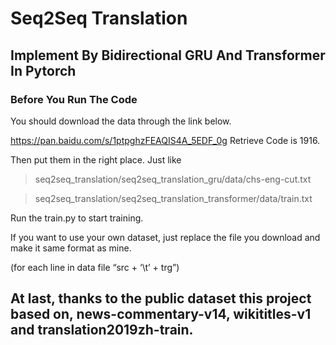 #  Seq2Seq Translation

##  Implement By Bidirectional GRU And Transformer In Pytorch

### Before You Run The Code

You should download the data through the link below.

https://pan.baidu.com/s/1ptpghzFEAQIS4A_5EDF_0g 
Retrieve Code is 1916.

Then put them in the right place. Just like 

> seq2seq_translation/seq2seq_translation_gru/data/chs-eng-cut.txt

>seq2seq_translation/seq2seq_translation_transformer/data/train.txt

Run the train.py to start training.

If you want to use your own dataset, just replace the file you download and make it same format as mine.

(for each line in data file “src + ‘\t’ + trg”) 

##  At last, thanks to the public dataset this project based on, news-commentary-v14, wikititles-v1 and translation2019zh-train.

